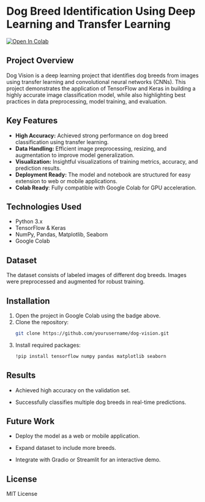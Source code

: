 # Dog Breed Identification Using Deep Learning and Transfer Learning
[![Open In Colab](https://colab.research.google.com/assets/colab-badge.svg)](https://colab.research.google.com/drive/1rUh8ZLPylROONcYJtT-nW9xGwDfDNxcu?usp=sharing)

## Project Overview
Dog Vision is a deep learning project that identifies dog breeds from images using transfer learning and convolutional neural networks (CNNs). This project demonstrates the application of TensorFlow and Keras in building a highly accurate image classification model, while also highlighting best practices in data preprocessing, model training, and evaluation.

## Key Features
- **High Accuracy:** Achieved strong performance on dog breed classification using transfer learning.
- **Data Handling:** Efficient image preprocessing, resizing, and augmentation to improve model generalization.
- **Visualization:** Insightful visualizations of training metrics, accuracy, and prediction results.
- **Deployment Ready:** The model and notebook are structured for easy extension to web or mobile applications.
- **Colab Ready**: Fully compatible with Google Colab for GPU acceleration.

## Technologies Used
- Python 3.x
- TensorFlow & Keras
- NumPy, Pandas, Matplotlib, Seaborn
- Google Colab

## Dataset
The dataset consists of labeled images of different dog breeds. Images were preprocessed and augmented for robust training.

## Installation
1. Open the project in Google Colab using the badge above.
2. Clone the repository:
   ```bash
   git clone https://github.com/yourusername/dog-vision.git
3. Install required packages:
   ```bash
   !pip install tensorflow numpy pandas matplotlib seaborn

## Results

- Achieved high accuracy on the validation set.

- Successfully classifies multiple dog breeds in real-time predictions.

## Future Work

* Deploy the model as a web or mobile application.

* Expand dataset to include more breeds.

* Integrate with Gradio or Streamlit for an interactive demo.

## License

MIT License
   
